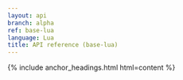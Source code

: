 ```yaml
---
layout: api
branch: alpha
ref: base-lua
language: Lua
title: API reference (base-lua)
---
```

{% include anchor_headings.html html=content %}